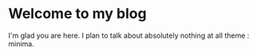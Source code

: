 # Welcome to my blog

I'm glad you are here. I plan to talk about absolutely nothing at all
theme : minima.
